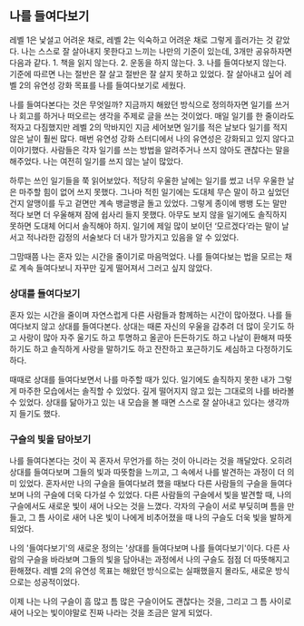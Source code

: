 ## 나를 들여다보기

레벨 1은 낯설고 어려운 채로, 레벨 2는 익숙하고 어려운 채로 그렇게 흘러가는 것 같았다. 나는 스스로 잘 살아내지 못한다고 느끼는 나만의 기준이 있는데, 3개만 공유하자면 다음과 같다. 1. 책을 읽지 않는다. 2. 운동을 하지 않는다. 3. 나를 들여다보지 않는다. 기준에 따르면 나는 절반은 잘 살고 절반은 잘 살지 못하고 있었다. 잘 살아내고 싶어 레벨 2의 유연성 강화 목표를 나를 들여다보기로 세웠다. 

나를 들여다본다는 것은 무엇일까? 지금까지 해왔던 방식으로 정의하자면 일기를 쓰거나 회고를 하거나 떠오르는 생각을 주제로 글을 쓰는 것이었다. 매일 일기를 한 줄이라도 적자고 다짐했지만 레벨 2의 막바지인 지금 세어보면 일기를 적은 날보다 일기를 적지 않은 날이 훨씬 많다. 매번 유연성 강화 스터디에서 나의 유연성은 강화되고 있지 않다고 이야기했다. 사람들은 각자 일기를 쓰는 방법을 알려주거나 쓰지 않아도 괜찮다는 말을 해주었다. 나는 여전히 일기를 쓰지 않는 날이 많았다.

하루는 쓰인 일기들을 쭉 읽어보았다. 적당히 우울한 날에는 일기를 썼고 너무 우울한 날은 마주할 힘이 없어 쓰지 못했다. 그나마 적힌 일기에는 도대체 무슨 말이 하고 싶었던 건지 알맹이를 두고 겉면만 계속 뱅글뱅글 돌고 있었다. 그렇게 종이에 뱅뱅 도는 말만 적다 보면 더 우울해져 잠에 쉽사리 들지 못했다. 아무도 보지 않을 일기에도 솔직하지 못하면 도대체 어디서 솔직해야 하지. 일기에 제일 많이 보이던 ‘모르겠다’라는 말이 날서고 적나라한 감정의 서술보다 더 내가 망가지고 있음을 알 수 있었다. 

그맘때쯤 나는 혼자 있는 시간을 줄이기로 마음먹었다. 나를 들여다보는 법을 모르는 채로 계속 들여다보니 자꾸만 깊게 떨어져서 그러고 싶지 않았다.

### 상대를 들여다보기

혼자 있는 시간을 줄이며 자연스럽게 다른 사람들과 함께하는 시간이 많아졌다. 나를 들여다보지 않고 상대를 들여다본다. 상대는 때론 자신의 우울을 감추려 더 많이 웃기도 하고 사랑이 많아 자주 울기도 하고 투명하고 올곧아 든든하기도 하고 나날이 환해져 따뜻하기도 하고 솔직하게 사랑을 말하기도 하고 잔잔하고 포근하기도 세심하고 다정하기도 하다. 

때때로 상대를 들여다보면서 나를 마주할 때가 있다. 일기에도 솔직하지 못한 내가 그렇게 마주한 모습에서는 솔직할 수 있었다. 깊게 떨어지지 않고 있는 그대로의 나를 바라볼 수 있었다. 상대를 닮아가고 있는 내 모습을 볼 때면 스스로 잘 살아내고 있다는 생각까지 들기도 했다. 

### 구슬의 빛을 담아보기

나를 들여다본다는 것이 꼭 혼자서 무언가를 하는 것이 아니라는 것을 깨달았다. 오히려 상대를 들여다보며 그들의 빛과 따뜻함을 느끼고, 그 속에서 나를 발견하는 과정이 더 의미 있었다. 혼자서만 나의 구슬을 들여다보려 했을 때보다 다른 사람들의 구슬을 들여다보며 나의 구슬에 더욱 다가설 수 있었다. 다른 사람들의 구슬에서 빛을 발견할 때, 나의 구슬에서도 새로운 빛이 새어 나오는 것을 느꼈다. 각자의 구슬이 서로 부딪히며 틈을 만들고, 그 틈 사이로 새어 나온 빛이 나에게 비추어졌을 때 나의 구슬도 더욱 빛을 발하게 되었다.

나의 '들여다보기'의 새로운 정의는 '상대를 들여다보며 나를 들여다보기'이다. 다른 사람의 구슬을 바라보며 그들의 빛을 담아내는 과정에서 나의 구슬도 점점 더 따뜻해지고 환해졌다. 레벨 2의 유연성 목표는 해왔던 방식으로는 실패했을지 몰라도, 새로운 방식으로는 성공적이었다.

이제 나는 나의 구슬이 흠 많고 틈 많은 구슬이어도 괜찮다는 것을, 그리고 그 틈 사이로 새어 나오는 빛이야말로 진짜 나라는 것을 조금은 알게 되었다.
